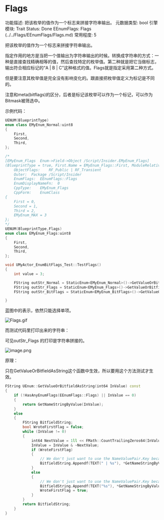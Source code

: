 # Flags

功能描述: 把该枚举的值作为一个标志来拼接字符串输出。
元数据类型: bool
引擎模块: Trait
Status: Done
EEnumFlags: Flags (../../Flags/EEnumFlags/Flags.md)
常用程度: 5

把该枚举的值作为一个标志来拼接字符串输出。

指定作用的地方是当把一个值输出为字符串输出的时候。转换成字符串的方式：一种是直接查找精确相等的值，然后查找特定的枚举值。第二种就是把它当做标志，输出符合相应标记的“A | B | C”这种格式的值。Flags就是指定采用第二种方式。

但是要注意其枚举值是完全没有影响变化的。跟直接把枚举值定义为标记是不同的。

注意和meta(bitflags)的区分，后者是标记该枚举可以作为一个标记，可以作为Bitmask被筛选中。

示例代码：

```cpp
UENUM(BlueprintType)
enum class EMyEnum_Normal:uint8
{
	First,
	Second,
	Third,
};

/*
[EMyEnum_Flags	Enum->Field->Object	/Script/Insider.EMyEnum_Flags]
(BlueprintType = true, First.Name = EMyEnum_Flags::First, ModuleRelativePath = Enum/MyEnum_Flags.h, Second.Name = EMyEnum_Flags::Second, Third.Name = EMyEnum_Flags::Third)
	ObjectFlags:	RF_Public | RF_Transient 
	Outer:	Package /Script/Insider
	EnumFlags:	EEnumFlags::Flags 
	EnumDisplayNameFn:	0
	CppType:	EMyEnum_Flags
	CppForm:	EnumClass
{
	First = 0,
	Second = 1,
	Third = 2,
	EMyEnum_MAX = 3
};
*/
UENUM(BlueprintType,Flags)
enum class EMyEnum_Flags:uint8
{
	First,
	Second,
	Third,
};

void UMyActor_EnumBitFlags_Test::TestFlags()
{
	int value = 3;

	FString outStr_Normal = StaticEnum<EMyEnum_Normal>()->GetValueOrBitfieldAsString(value);
	FString outStr_Flags = StaticEnum<EMyEnum_Flags>()->GetValueOrBitfieldAsString(value);
	FString outStr_BitFlags = StaticEnum<EMyEnum_BitFlags>()->GetValueOrBitfieldAsString(value);

}
```

蓝图中的表示，依然只能选择单项。

![Flags.gif](Flags/Flags.gif)

而测试代码里打印出来的字符串：

可见outStr_Flags 的打印是字符串拼接的。

![image.png](Flags/image.png)

原理：

只在GetValueOrBitfieldAsString这个函数中生效，所以要用这个方法测试才生效。

```cpp
FString UEnum::GetValueOrBitfieldAsString(int64 InValue) const
{
	if (!HasAnyEnumFlags(EEnumFlags::Flags) || InValue == 0)
	{
		return GetNameStringByValue(InValue);
	}
	else
	{
		FString BitfieldString;
		bool WroteFirstFlag = false;
		while (InValue != 0)
		{
			int64 NextValue = 1ll << FMath::CountTrailingZeros64(InValue);
			InValue = InValue & ~NextValue;
			if (WroteFirstFlag)
			{
				// We don't just want to use the NameValuePair.Key because we want to strip enum class prefixes
				BitfieldString.Appendf(TEXT(" | %s"), *GetNameStringByValue(NextValue));
			}
			else
			{
				// We don't just want to use the NameValuePair.Key because we want to strip enum class prefixes
				BitfieldString.Appendf(TEXT("%s"), *GetNameStringByValue(NextValue));
				WroteFirstFlag = true;
			}
		}
		return BitfieldString;
	}
}
```